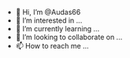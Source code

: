 - 👋 Hi, I’m @Audas66
- 👀 I’m interested in ...
- 🌱 I’m currently learning ...
- 💞️ I’m looking to collaborate on ...
- 📫 How to reach me ...

<!---
Audas66/Audas66 is a ✨ special ✨ repository because its `README.md` (this file) appears on your GitHub profile.
You can click the Preview link to take a look at your changes.

=

